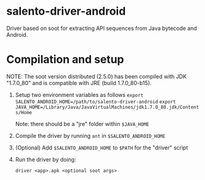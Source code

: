 # salento-driver-android #
Driver based on soot for extracting API sequences from Java bytecode and Android.

# Compilation and setup #
NOTE: The soot version distributed (2.5.0) has been compiled with JDK "1.7.0_80" and is compatible with JRE (build 1.7.0_80-b15).

1. Setup two environment variables as follows
    `export SALENTO_ANDROID_HOME=/path/to/salento-driver-android`
    `export JAVA_HOME=/Library/Java/JavaVirtualMachines/jdk1.7.0_80.jdk/Contents/Home`

    Note: there should be a "jre" folder within `$JAVA_HOME`

2. Compile the driver by running `ant` in `$SALENTO_ANDROID_HOME`

3. (Optional) Add `$SALENTO_ANDROID_HOME` to `$PATH` for the "driver" script

4. Run the driver by doing:
    
    `driver <app>.apk <optional soot args>`
